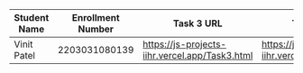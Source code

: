 | Student Name | Enrollment Number | Task 3 URL | Task 4 URL  | GitHub Repository URL |
|---|---|---|---|---|
|Vinit Patel| 2203031080139|https://js-projects-iihr.vercel.app/Task3.html|https://js-projects-iihr.vercel.app/Task4.html|https://github.com/Vinitpatel28/JS-Projects.git|